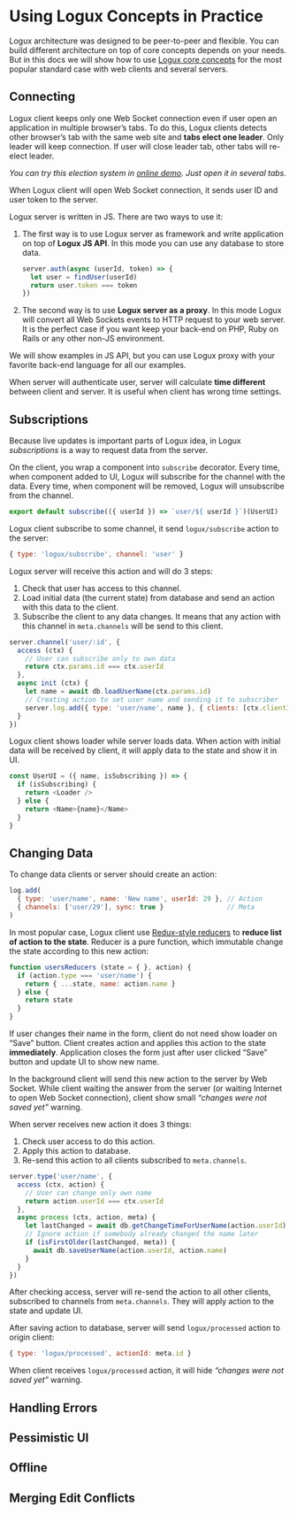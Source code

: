 # Using Logux Concepts in Practice

Logux architecture was designed to be peer-to-peer and flexible.
You can build different architecture on top of core concepts depends
on your needs. But in this docs we will show how to use
[Logux core concepts](./core.md) for the most popular standard case
with web clients and several servers.


## Connecting

Logux client keeps only one Web Socket connection even if user open
an application in multiple browser’s tabs. To do this, Logux clients
detects other browser’s tab with the same web site
and **tabs elect one leader**. Only leader will keep connection.
If user will close leader tab, other tabs will re-elect leader.

*You can try this election system in [online demo].
Just open it in several tabs.*

[online demo]: https://logux.github.io/client/

When Logux client will open Web Socket connection, it sends user ID
and user token to the server.

Logux server is written in JS. There are two ways to use it:

1. The first way is to use Logux server as framework and write application
  on top of **Logux JS API**. In this mode you can use any database
  to store data.

    ```js
    server.auth(async (userId, token) => {
      let user = findUser(userId)
      return user.token === token
    })
    ```
2. The second way is to use **Logux server as a proxy**. In this mode Logux will
   convert all Web Sockets events to HTTP request to your web server.
   It is the perfect case if you want keep your back-end on PHP, Ruby on Rails
   or any other non-JS environment.

We will show examples in JS API, but you can use Logux proxy with your favorite
back-end language for all our examples.

When server will authenticate user, server will calculate **time different**
between client and server. It is useful when client has wrong time settings.


## Subscriptions

Because live updates is important parts of Logux idea, in Logux
*subscriptions* is a way to request data from the server.

On the client, you wrap a component into `subscribe` decorator. Every time,
when component added to UI, Logux will subscribe for the channel with the data.
Every time, when component will be removed, Logux will unsubscribe
from the channel.

```js
export default subscribe(({ userId }) => `user/${ userId }`)(UserUI)
```

Logux client subscribe to some channel, it send `logux/subscribe` action
to the server:

```js
{ type: 'logux/subscribe', channel: 'user' }
```

Logux server will receive this action and will do 3 steps:

1. Check that user has access to this channel.
2. Load initial data (the current state) from database and send an action
   with this data to the client.
3. Subscribe the client to any data changes. It means that any action with
   this channel in `meta.channels` will be send to this client.

```js
server.channel('user/:id', {
  access (ctx) {
    // User can subscribe only to own data
    return ctx.params.id === ctx.userId
  },
  async init (ctx) {
    let name = await db.loadUserName(ctx.params.id)
    // Creating action to set user name and sending it to subscriber
    server.log.add({ type: 'user/name', name }, { clients: [ctx.clientId] } )
  }
})
```

Logux client shows loader while server loads data. When action with initial
data will be received by client, it will apply data to the state and show it
in UI.

```js
const UserUI = ({ name, isSubscribing }) => {
  if (isSubscribing) {
    return <Loader />
  } else {
    return <Name>{name}</Name>
  }
}
```


## Changing Data

To change data clients or server should create an action:

```js
log.add(
  { type: 'user/name', name: 'New name', userId: 29 }, // Action
  { channels: ['user/29'], sync: true }                // Meta
)
```

In most popular case, Logux client use [Redux-style reducers] to **reduce list
of action to the state**. Reducer is a pure function, which immutable change
the state according to this new action:

```js
function usersReducers (state = { }, action) {
  if (action.type === 'user/name') {
    return { ...state, name: action.name }
  } else {
    return state
  }
}
```

If user changes their name in the form, client do not need show loader on “Save”
button. Client creates action and applies this action to the state
**immediately**. Application closes the form just after user clicked “Save”
button and update UI to show new name.

In the background client will send this new action to the server by Web Socket.
While client waiting the answer from the server (or waiting Internet
to open Web Socket connection), client show small *“changes were not saved yet”*
warning.

When server receives new action it does 3 things:

1. Check user access to do this action.
2. Apply this action to database.
3. Re-send this action to all clients subscribed to `meta.channels`.

```js
server.type('user/name', {
  access (ctx, action) {
    // User can change only own name
    return action.userId === ctx.userId
  },
  async process (ctx, action, meta) {
    let lastChanged = await db.getChangeTimeForUserName(action.userId)
    // Ignore action if somebody already changed the name later
    if (isFirstOlder(lastChanged, meta)) {
      await db.saveUserName(action.userId, action.name)
    }
  }
})
```

After checking access, server will re-send the action to all other clients,
subscribed to channels from `meta.channels`. They will apply action
to the state and update UI.

After saving action to database, server will send `logux/processed` action
to origin client:

```js
{ type: 'logux/processed', actionId: meta.id }
```

When client receives `logux/processed` action, it will hide
*“changes were not saved yet”* warning.

[Redux-style reducers]: https://redux.js.org/basics/reducers


## Handling Errors

## Pessimistic UI


## Offline


## Merging Edit Conflicts
